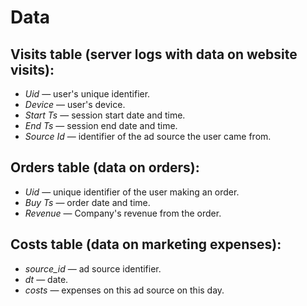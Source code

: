 # Data

## Visits table (server logs with data on website visits):
- *Uid* — user's unique identifier.
- *Device* — user's device.
- *Start Ts* — session start date and time.
- *End Ts* — session end date and time.
- *Source Id* — identifier of the ad source the user came from.

## Orders table (data on orders):
- *Uid* — unique identifier of the user making an order.
- *Buy Ts* — order date and time.
- *Revenue* — Company's revenue from the order.

## Costs table (data on marketing expenses):
- *source_id* — ad source identifier.
- *dt* — date.
- *costs* — expenses on this ad source on this day.
